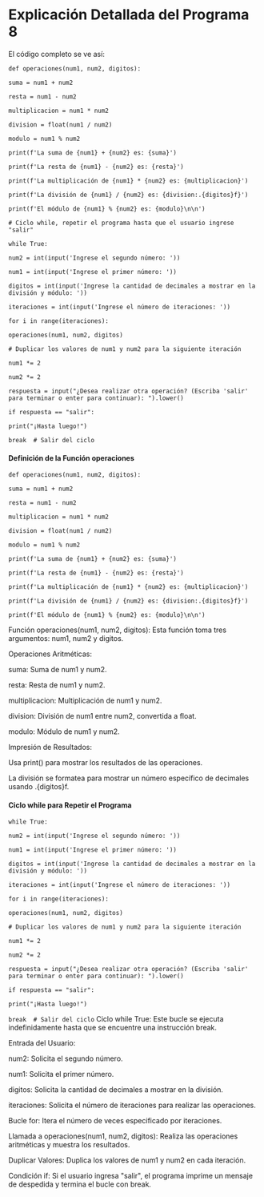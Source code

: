 # Explicación Detallada del Programa 8
El código completo se ve así:

```def operaciones(num1, num2, digitos):```

```suma = num1 + num2```

```resta = num1 - num2```

```multiplicacion = num1 * num2```

```division = float(num1 / num2)```

```modulo = num1 % num2```

```print(f'La suma de {num1} + {num2} es: {suma}')```

```print(f'La resta de {num1} - {num2} es: {resta}')```

```print(f'La multiplicación de {num1} * {num2} es: {multiplicacion}')```

```print(f'La división de {num1} / {num2} es: {division:.{digitos}f}')```

```print(f'El módulo de {num1} % {num2} es: {modulo}\n\n')```

```# Ciclo while, repetir el programa hasta que el usuario ingrese "salir"```

```while True:```

```num2 = int(input('Ingrese el segundo número: '))```

```num1 = int(input('Ingrese el primer número: '))```

```digitos = int(input('Ingrese la cantidad de decimales a mostrar en la división y módulo: '))```

```iteraciones = int(input('Ingrese el número de iteraciones: '))```

```for i in range(iteraciones):```

```operaciones(num1, num2, digitos)```

```# Duplicar los valores de num1 y num2 para la siguiente iteración```

```num1 *= 2```

```num2 *= 2```

```respuesta = input("¿Desea realizar otra operación? (Escriba 'salir' para terminar o enter para continuar): ").lower()```

```if respuesta == "salir":```

```print("¡Hasta luego!")```

```break  # Salir del ciclo```
#### Definición de la Función operaciones
```def operaciones(num1, num2, digitos):```

```suma = num1 + num2```

```resta = num1 - num2```

```multiplicacion = num1 * num2```

```division = float(num1 / num2)```

```modulo = num1 % num2```

```print(f'La suma de {num1} + {num2} es: {suma}')```

```print(f'La resta de {num1} - {num2} es: {resta}')```

```print(f'La multiplicación de {num1} * {num2} es: {multiplicacion}')```

```print(f'La división de {num1} / {num2} es: {division:.{digitos}f}')```

```print(f'El módulo de {num1} % {num2} es: {modulo}\n\n')```

Función operaciones(num1, num2, digitos): Esta función toma tres argumentos: num1, num2 y digitos.

Operaciones Aritméticas:

suma: Suma de num1 y num2.

resta: Resta de num1 y num2.

multiplicacion: Multiplicación de num1 y num2.

division: División de num1 entre num2, convertida a float.

modulo: Módulo de num1 y num2.

Impresión de Resultados:

Usa print() para mostrar los resultados de las operaciones.

La división se formatea para mostrar un número específico de decimales usando .{digitos}f.
#### Ciclo while para Repetir el Programa
```while True:```

```num2 = int(input('Ingrese el segundo número: '))```

```num1 = int(input('Ingrese el primer número: '))```

```digitos = int(input('Ingrese la cantidad de decimales a mostrar en la división y módulo: '))```

```iteraciones = int(input('Ingrese el número de iteraciones: '))```

```for i in range(iteraciones):```

```operaciones(num1, num2, digitos)```

```# Duplicar los valores de num1 y num2 para la siguiente iteración```

```num1 *= 2```

```num2 *= 2```

```respuesta = input("¿Desea realizar otra operación? (Escriba 'salir' para terminar o enter para continuar): ").lower()```

```if respuesta == "salir":```

```print("¡Hasta luego!")```

```break  # Salir del ciclo```
Ciclo while True: Este bucle se ejecuta indefinidamente hasta que se encuentre una instrucción break.

Entrada del Usuario:

num2: Solicita el segundo número.

num1: Solicita el primer número.

digitos: Solicita la cantidad de decimales a mostrar en la división.

iteraciones: Solicita el número de iteraciones para realizar las operaciones.

Bucle for: Itera el número de veces especificado por iteraciones.

Llamada a operaciones(num1, num2, digitos): Realiza las operaciones aritméticas y muestra los resultados.

Duplicar Valores: Duplica los valores de num1 y num2 en cada iteración.

Condición if: Si el usuario ingresa "salir", el programa imprime un mensaje de despedida y termina el bucle con break.
